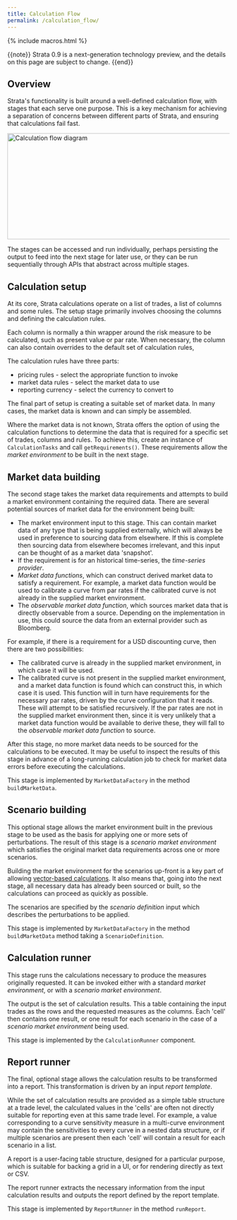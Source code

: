 ```yaml
---
title: Calculation Flow
permalink: /calculation_flow/
---
```


{% include macros.html %}

{{note}} Strata 0.9 is a next-generation technology preview, and the details on this page are subject to change. {{end}}

## Overview

Strata's functionality is built around a well-defined calculation flow, with stages that each serve one purpose.
This is a key mechanism for achieving a separation of concerns between different parts of Strata, and ensuring that calculations fail fast.

<img alt="Calculation flow diagram" src="{{site.baseurl}}/images/calculation_flow.png" style="width:800px; height:240px;" />

The stages can be accessed and run individually, perhaps persisting the output to feed into the next stage for later
use, or they can be run sequentially through APIs that abstract across multiple stages.

## Calculation setup

At its core, Strata calculations operate on a list of trades, a list of columns and some rules.
The setup stage primarily involves choosing the columns and defining the calculation rules.

Each column is normally a thin wrapper around the risk measure to be calculated, such as present value or par rate.
When necessary, the column can also contain overrides to the default set of calculation rules,

The calculation rules have three parts:

* pricing rules - select the appropriate function to invoke
* market data rules - select the market data to use
* reporting currency - select the currency to convert to

The final part of setup is creating a suitable set of market data.
In many cases, the market data is known and can simply be assembled.

Where the market data is not known, Strata offers the option of using the calculation functions
to determine the data that is required for a specific set of trades, columns and rules.
To achieve this, create an instance of `CalculationTasks` and call `getRequirements()`.
These requirements allow the _market environment_ to be built in the next stage.

## Market data building

The second stage takes the market data requirements and attempts to build a market environment containing the required data.
There are several potential sources of market data for the environment being built:

* The market environment input to this stage. This can contain market data of any type that is being supplied externally,
which will always be used in preference to sourcing data from elsewhere.
If this is complete then sourcing data from elsewhere becomes irrelevant, and this input can be thought of as a market data 'snapshot'.
* If the requirement is for an historical time-series, the _time-series provider_.
* _Market data functions_, which can construct derived market data to satisfy a requirement.
For example, a market data function would be used to calibrate a curve from par rates if the calibrated curve is
not already in the supplied market environment.
* The _observable market data function_, which sources market data that is directly observable from a source.
Depending on the implementation in use, this could source the data from an external provider such as Bloomberg.

For example, if there is a requirement for a USD discounting curve, then there are two possibilities:

* The calibrated curve is already in the supplied market environment, in which case it will be used.
* The calibrated curve is not present in the supplied market environment, and a market data function is found which
can construct this, in which case it is used. This function will in turn have requirements for the necessary par rates,
driven by the curve configuration that it reads. These will attempt to be satisfied recursively.
If the par rates are not in the supplied market environment then, since it is very unlikely that a market data function
would be available to derive these, they will fall to the _observable market data function_ to source.

After this stage, no more market data needs to be sourced for the calculations to be executed.
It may be useful to inspect the results of this stage in advance of a long-running calculation job to check
for market data errors before executing the calculations.

This stage is implemented by `MarketDataFactory` in the method `buildMarketData`.

## Scenario building

This optional stage allows the market environment built in the previous stage to be used as the basis for applying
one or more sets of perturbations. The result of this stage is a _scenario market environment_ which satisfies
the original market data requirements across one or more scenarios.

Building the market environment for the scenarios up-front is a key part of allowing
[vector-based calculations]({{site.baseurl}}/performance/). It also means that, going into the next stage, all
necessary data has already been sourced or built, so the calculations can proceed as quickly as possible.

The scenarios are specified by the _scenario definition_ input which describes the perturbations to be applied.

This stage is implemented by `MarketDataFactory` in the method `buildMarketData` method taking
a `ScenarioDefinition`.

## Calculation runner

This stage runs the calculations necessary to produce the measures originally requested.
It can be invoked either with a standard _market environment_, or with a _scenario market environment_.

The output is the set of calculation results.
This a table containing the input trades as the rows and the requested measures as the columns.
Each 'cell' then contains one result, or one result for each scenario in the case of a _scenario market
environment_ being used.

This stage is implemented by the `CalculationRunner` component.

## Report runner

The final, optional stage allows the calculation results to be transformed into a report.
This transformation is driven by an input _report template_.

While the set of calculation results are provided as a simple table structure at a trade level, the
calculated values in the 'cells' are often not directly suitable for reporting even at this same trade level.
For example, a value corresponding to a curve sensitivity measure in a multi-curve environment may contain the
sensitivities to every curve in a nested data structure, or if multiple scenarios are present then each 'cell'
will contain a result for each scenario in a list.

A report is a user-facing table structure, designed for a particular purpose, which is suitable for backing a
grid in a UI, or for rendering directly as text or CSV.

The report runner extracts the necessary information from the input calculation results and outputs the report
defined by the report template.

This stage is implemented by `ReportRunner` in the method `runReport`.
